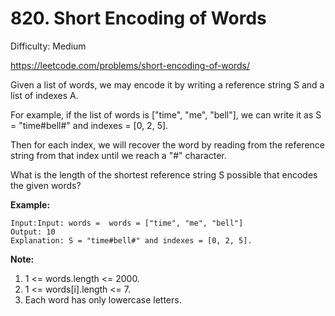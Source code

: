 # 820. Short Encoding of Words

Difficulty: Medium

https://leetcode.com/problems/short-encoding-of-words/

Given a list of words, we may encode it by writing a reference string S and a list of indexes A.

For example, if the list of words is ["time", "me", "bell"], we can write it as S = "time#bell#" and indexes = [0, 2, 5].

Then for each index, we will recover the word by reading from the reference string from that index until we reach a "#" character.

What is the length of the shortest reference string S possible that encodes the given words?

**Example:**
```
Input:Input: words =  words = ["time", "me", "bell"]
Output: 10
Explanation: S = "time#bell#" and indexes = [0, 2, 5].
```

**Note:**

1. 1 <= words.length <= 2000.
2. 1 <= words[i].length <= 7.
3. Each word has only lowercase letters.
